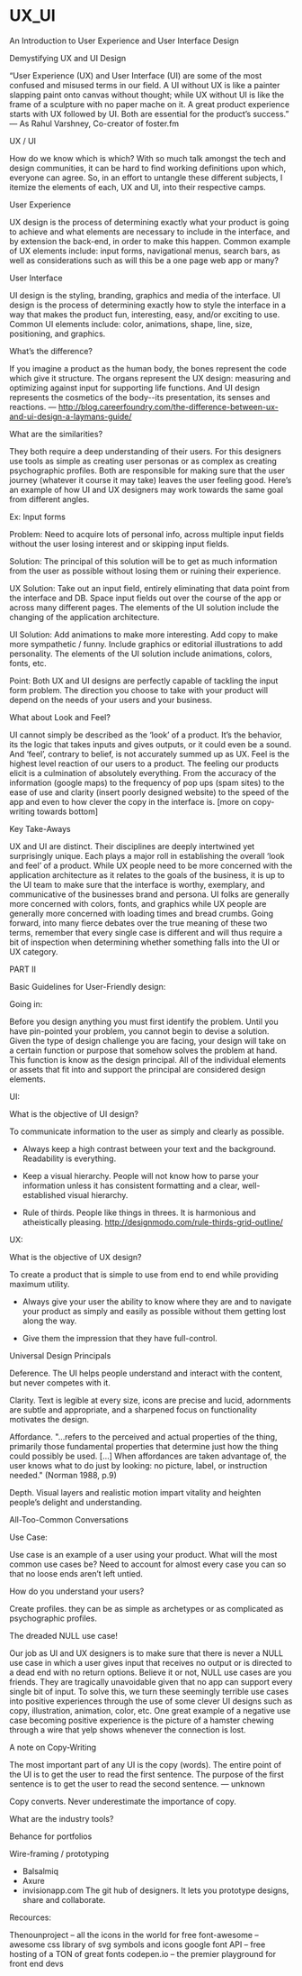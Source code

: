 # UX_UI
An Introduction to User Experience and User Interface Design

Demystifying UX and UI Design

“User Experience (UX) and User Interface (UI) are some of the most confused and misused terms in our field. A UI without UX is like a painter slapping paint onto canvas without  thought; while UX without UI is like the frame of a sculpture with no paper mache on it. A great product experience starts with UX followed by UI. Both are essential for the product’s success.” — As Rahul Varshney, Co-creator of foster.fm 

UX / UI

How do we know which is which? With so much talk amongst the tech and design communities, it can be hard to find working definitions upon which, everyone can agree. So, in an effort to untangle these different subjects, I itemize the elements of each, UX and UI, into their respective camps. 

User Experience

UX design is the process of determining exactly what your product is going to achieve and what elements are necessary to include in the interface, and by extension the back-end, in order to make this happen. Common example of UX elements include: input forms, navigational menus, search bars, as well as considerations such as will this be a one page web app or many?

User Interface

UI design is the styling, branding, graphics and media of the interface. UI design is the process of determining exactly how to style the interface in a way that makes the product fun, interesting, easy, and/or exciting to use. Common UI elements include: color, animations, shape, line, size, positioning, and graphics. 

What’s the difference?

If you imagine a product as the human body, the bones represent the code which give it structure. The organs represent the UX design: measuring and optimizing against input for supporting life functions. And UI design represents the cosmetics of the body--its presentation, its senses and reactions. — http://blog.careerfoundry.com/the-difference-between-ux-and-ui-design-a-laymans-guide/

What are the similarities?

They both require a deep understanding of their users. For this designers use tools as simple as creating user personas or as complex as creating psychographic profiles. Both are responsible for making sure that the user journey (whatever it course it may take) leaves the user feeling good. Here’s an example of how UI and UX designers may work towards the same goal from different angles. 

Ex: Input forms

Problem: Need to acquire lots of personal info, across multiple input fields without the
user losing interest and or skipping input fields.

Solution: The principal of this solution will be to get as much information from the user
as possible without losing them or ruining their experience. 

UX Solution: Take out an input field, entirely eliminating that data point from the interface and DB. Space input fields out over the course of the app or across many different pages. The elements of the UI solution include the changing of the application architecture.

UI Solution: Add animations to make more interesting. Add copy to make more sympathetic / funny. Include graphics or editorial illustrations to add personality. The elements of the UI solution include animations, colors, fonts, etc.



Point: Both UX and UI designs are perfectly capable of tackling the input form problem. The direction you choose to take with your product will depend on the needs of your	users and your business. 

What about Look and Feel?

UI cannot simply be described as the ‘look’ of a product. It’s the behavior, its the logic that takes inputs and gives outputs, or it could even be a sound. And ‘feel’, contrary to belief, is not accurately summed up as UX. 
Feel is the highest level reaction of our users to a product. The feeling our products elicit is a culmination of absolutely everything. From the accuracy of the information (google maps) to the	frequency of pop ups (spam sites) to the ease of use and clarity (insert poorly designed website) to the speed of the app and even to how clever the copy in the interface is. [more on copy-writing towards bottom]

Key Take-Aways

UX and UI are distinct. Their disciplines are deeply intertwined yet surprisingly unique. Each plays a major roll in establishing the overall ‘look and feel’ of a product.
While UX people need to be more concerned with the application architecture as it relates to the goals of the business, it is up to the UI team to make sure that the interface is worthy, exemplary, and communicative of the businesses brand and persona. 
UI folks are generally more concerned with colors, fonts, and graphics while UX people are generally more concerned with loading times and bread crumbs. Going forward, into many fierce debates over the true meaning of these two terms, remember that every single case is different and will thus require a bit of inspection when determining whether something falls into the UI or UX category.


PART II

Basic Guidelines for User-Friendly design:

Going in:

Before you design anything you must first identify the problem. Until you have pin-pointed your problem, you cannot begin to devise a solution. Given the type of design challenge you are facing, your design will take on a certain function or purpose that somehow solves the problem at hand. This function is know as the design principal. All of the individual elements or assets that fit into and support the principal are considered design elements. 

UI:

What is the objective of UI design?

To communicate information to the user as simply and clearly as possible.

- Always keep a high contrast between your text and the background. Readability is everything. 

- Keep a visual hierarchy. People will not know how to parse your information unless it has consistent formatting and a clear, well-established visual hierarchy. 

- Rule of thirds. People like things in threes. It is harmonious and atheistically pleasing. http://designmodo.com/rule-thirds-grid-outline/

UX:

What is the objective of UX design?

To create a product that is simple to use from end to end while providing maximum utility. 

- Always give your user the ability to know where they are and to navigate your product as simply and easily as possible without them getting lost along the way. 

- Give them the impression that they have full-control. 

Universal Design Principals 

Deference. The UI helps people understand and interact with the content, but never competes with it. 

Clarity. Text is legible at every size, icons are precise and lucid, adornments are subtle and appropriate, and a sharpened focus on functionality motivates the design. 

Affordance. "...refers to the perceived and actual properties of the thing, primarily those fundamental properties that determine just how the thing could possibly be used. […] When affordances are taken advantage of, the user knows what to do just by looking: no picture, label, or instruction needed." (Norman 1988, p.9)

Depth. Visual layers and realistic motion impart vitality and heighten people’s delight and understanding. 

All-Too-Common Conversations

Use Case:

Use case is an example of a user using your product. What will the most common use cases be? Need to account for almost every case you can so that no loose ends aren’t left untied. 

How do you understand your users? 

Create profiles. they can be as simple as archetypes or as complicated as psychographic profiles.

The dreaded NULL use case!

Our job as UI and UX designers is to make sure that there is never a NULL use case in which a user gives input that receives no output or is directed to a dead end with no return options. Believe it or not, NULL use cases are you friends. They are tragically unavoidable given that no app can support every single bit of input. To solve this, we turn these seemingly terrible use cases into positive experiences through the use of some clever UI designs such as copy, illustration, animation, color, etc. One great example of a negative use case becoming positive experience is the picture of a hamster chewing through a wire that yelp shows whenever the connection is lost. 

A note on Copy-Writing

The most important part of any UI is the copy (words). The entire point of the UI is to get the user to read the first sentence. The purpose of the first sentence is to get the user to read the second sentence. — unknown

Copy converts. Never underestimate the importance of copy.

What are the industry tools?

Behance for portfolios

Wire-framing / prototyping
- Balsalmiq 
- Axure
- invisionapp.com 
The git hub of designers. It lets you prototype designs, share 			and collaborate.

Recources: 

Thenounproject – all the icons in the world for free
font-awesome – awesome css library of svg symbols and icons
google font API – free hosting of a TON of great fonts
codepen.io – the premier playground for front end devs








